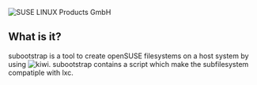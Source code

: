 ![SUSE LINUX Products GmbH](http://de.opensuse.org/images/thumb/d/d0/Icon-distribution.png/48px-Icon-distribution.png)


What is it?
-----------


subootstrap is a tool to create openSUSE filesystems on a host system by using ![kiwi](http://opensuse.github.com/kiwi/). subootstrap contains a script which make the subfilesystem compatiple with lxc.